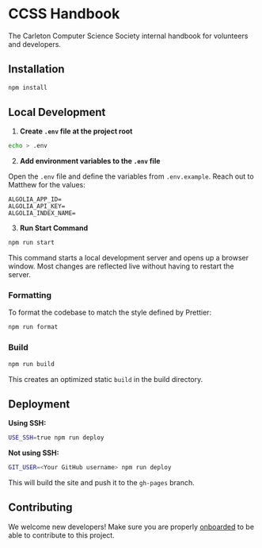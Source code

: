 # CCSS Handbook

The Carleton Computer Science Society internal handbook for volunteers and developers.

## Installation

```bash
npm install
```

## Local Development

1. **Create ``.env`` file at the project root**

```bash
echo > .env
```

2. **Add environment variables to the ``.env`` file**

Open the ``.env`` file and define the variables from ``.env.example``. Reach out to Matthew for the values:

```text
ALGOLIA_APP_ID=
ALGOLIA_API_KEY=
ALGOLIA_INDEX_NAME=
```

3. **Run Start Command**

```bash
npm run start
```

This command starts a local development server and opens up a browser window. Most changes are reflected live without having to restart the server.

### Formatting

To format the codebase to match the style defined by Prettier:

```bash
npm run format
```

### Build

```bash
npm run build
```

This creates an optimized static `build` in the build directory.

## Deployment

**Using SSH:**

```bash
USE_SSH=true npm run deploy
```

**Not using SSH:**

```bash
GIT_USER=<Your GitHub username> npm run deploy
```

This will build the site and push it to the ``gh-pages`` branch.

## Contributing

We welcome new developers! Make sure you are properly [onboarded](https://handbook.carletoncomputersciencesociety.ca/docs/guides/onboarding/development-volunteers) to be able to contribute to this project.
